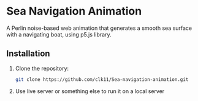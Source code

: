 # Sea Navigation Animation

A Perlin noise-based web animation that generates a smooth sea surface with a navigating boat, using p5.js library.

## Installation

1. Clone the repository:
   ```sh
   git clone https://github.com/clk11/Sea-navigation-animation.git
2. Use live server or something else to run it on a local server
